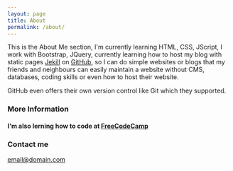 ```yaml
---
layout: page
title: About
permalink: /about/
---
```


This is the About Me section, I'm currently learning HTML, CSS, JScript, I work with Bootstrap, JQuery, currently learning how to host my blog with static pages [Jekill](http://jekyllrb.com/docs/quickstart/) on [GitHub](https://linuxfce.github.io/), so I can do simple websites or blogs  that my friends and neighbours can easily maintain a website without CMS, databases, coding skills or even how to host their website.

 GitHub even offers their own version control like Git which they supported.

### More Information

#### I'm also lerning how to code at [FreeCodeCamp](https://www.freecodecamp.org/linuxfce)

### Contact me

[email@domain.com](mailto:email@domain.com)
